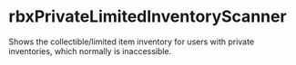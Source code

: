 # rbxPrivateLimitedInventoryScanner
Shows the collectible/limited item inventory for users with private inventories, which normally is inaccessible.
